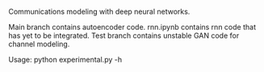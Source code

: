 Communications modeling with deep neural networks.

Main branch contains autoencoder code.
rnn.ipynb contains rnn code that has yet to be integrated.
Test branch contains unstable GAN code for channel modeling.

Usage: python experimental.py -h

